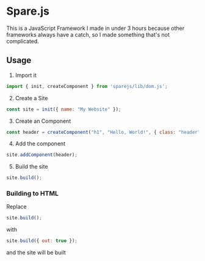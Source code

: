 # Spare.js

This is a JavaScript Framework I made in under 3 hours because other frameworks always have a catch, so I made something that's not complicated.

## Usage

1. Import it
```javascript
import { init, createComponent } from 'sparejs/lib/dom.js';
```
2. Create a Site
```javascript
const site = init({ name: "My Website" });
```
3. Create an Component
```javascript
const header = createComponent("h1", "Hello, World!", { class: "header" });
```
4. Add the component
```javascript
site.addComponent(header);
```
5. Build the site
```javascript
site.build();
```

### Building to HTML
Replace
```javascript
site.build();
```
with
```javascript
site.build({ out: true });
```

and the site will be built
